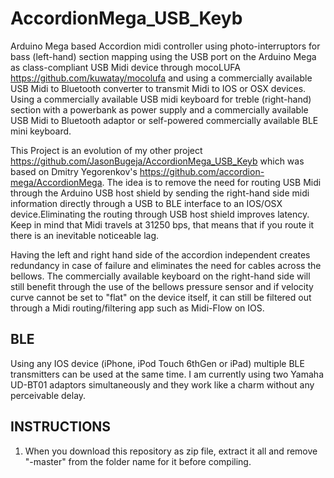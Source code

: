AccordionMega_USB_Keyb
======================

Arduino Mega based Accordion midi controller using photo-interruptors for bass (left-hand) section mapping using the USB port on the Arduino Mega as class-compliant USB Midi device through mocoLUFA https://github.com/kuwatay/mocolufa and using a commercially available USB Midi to Bluetooth converter to transmit Midi to IOS or OSX devices. Using a commercially available USB midi keyboard for treble (right-hand) section with a powerbank as power supply and a commercially available USB Midi to Bluetooth adaptor or self-powered commercially available BLE mini keyboard.

This Project is an evolution of my other project https://github.com/JasonBugeja/AccordionMega_USB_Keyb which was based on Dmitry Yegorenkov's https://github.com/accordion-mega/AccordionMega.
The idea is to remove the need for routing USB Midi through the Arduino USB host shield by sending the right-hand side midi information directly through a USB to BLE interface to an IOS/OSX device.Eliminating the routing through USB host shield improves latency.  Keep in mind that Midi travels at 31250 bps, that means that if you route it there is an inevitable noticeable lag. 

Having the left and right hand side of the accordion independent creates redundancy in case of failure and eliminates the need for cables across the bellows. The commercially available keyboard on the right-hand side will still benefit through the use of the bellows pressure sensor and if velocity curve cannot be set to "flat" on the device itself, it can still be filtered out through a Midi routing/filtering app such as Midi-Flow on IOS. 

BLE
----
Using any IOS device (iPhone, iPod Touch 6thGen or iPad) multiple BLE transmitters can be used at the same time.  I am currently using two Yamaha UD-BT01 adaptors simultaneously and they work like a charm without any perceivable delay. 

INSTRUCTIONS
------------
1. When you download this repository as zip file, extract it all and remove "-master" from the folder name for it before compiling. 
